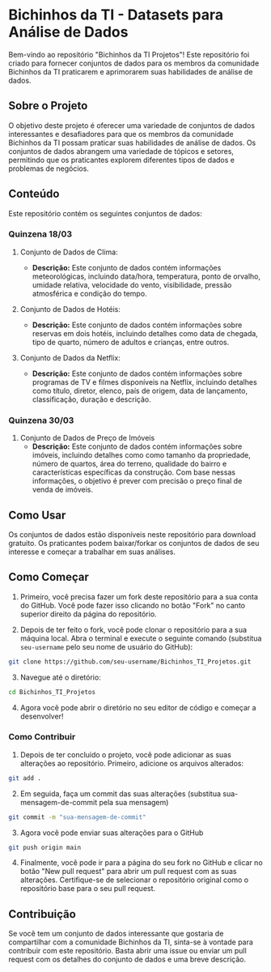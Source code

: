 # Bichinhos da TI - Datasets para Análise de Dados

Bem-vindo ao repositório "Bichinhos da TI Projetos"! Este repositório foi criado para fornecer conjuntos de dados para os membros da comunidade Bichinhos da TI praticarem e aprimorarem suas habilidades de análise de dados.

## Sobre o Projeto

O objetivo deste projeto é oferecer uma variedade de conjuntos de dados interessantes e desafiadores para que os membros da comunidade Bichinhos da TI possam praticar suas habilidades de análise de dados. Os conjuntos de dados abrangem uma variedade de tópicos e setores, permitindo que os praticantes explorem diferentes tipos de dados e problemas de negócios.

## Conteúdo

Este repositório contém os seguintes conjuntos de dados:

### Quinzena 18/03

1. Conjunto de Dados de Clima:
   - **Descrição:** Este conjunto de dados contém informações meteorológicas, incluindo data/hora, temperatura, ponto de orvalho, umidade relativa, velocidade do vento, visibilidade, pressão atmosférica e condição do tempo.

2. Conjunto de Dados de Hotéis:
   - **Descrição:** Este conjunto de dados contém informações sobre reservas em dois hotéis, incluindo detalhes como data de chegada, tipo de quarto, número de adultos e crianças, entre outros.

3. Conjunto de Dados da Netflix:
   - **Descrição:** Este conjunto de dados contém informações sobre programas de TV e filmes disponíveis na Netflix, incluindo detalhes como título, diretor, elenco, país de origem, data de lançamento, classificação, duração e descrição.

### Quinzena 30/03

1. Conjunto de Dados de Preço de Imóveis
   - **Descrição:** Este conjunto de dados contém informações sobre imóveis, incluindo detalhes como como tamanho da propriedade, número de quartos, área do terreno, qualidade do bairro e características específicas da construção. Com base nessas informações, o objetivo é prever com precisão o preço final de venda de imóveis.

## Como Usar

Os conjuntos de dados estão disponíveis neste repositório para download gratuito. Os praticantes podem baixar/forkar os conjuntos de dados de seu interesse e começar a trabalhar em suas análises.

## Como Começar

1. Primeiro, você precisa fazer um fork deste repositório para a sua conta do GitHub. Você pode fazer isso clicando no botão "Fork" no canto superior direito da página do repositório.

2. Depois de ter feito o fork, você pode clonar o repositório para a sua máquina local. Abra o terminal e execute o seguinte comando (substitua `seu-username` pelo seu nome de usuário do GitHub):

```bash
git clone https://github.com/seu-username/Bichinhos_TI_Projetos.git
```

3. Navegue até o diretório:

```bash
cd Bichinhos_TI_Projetos
```

4. Agora você pode abrir o diretório no seu editor de código e começar a desenvolver!

### Como Contribuir

1. Depois de ter concluído o projeto, você pode adicionar as suas alterações ao repositório. Primeiro, adicione os arquivos alterados:

```bash
git add .
```

2. Em seguida, faça um commit das suas alterações (substitua sua-mensagem-de-commit pela sua mensagem)

```bash
git commit -m "sua-mensagem-de-commit"
```

3. Agora você pode enviar suas alterações para o GitHub

```bash
git push origin main
```

4. Finalmente, você pode ir para a página do seu fork no GitHub e clicar no botão "New pull request" para abrir um pull request com as suas alterações. Certifique-se de selecionar o repositório original como o repositório base para o seu pull request.


## Contribuição

Se você tem um conjunto de dados interessante que gostaria de compartilhar com a comunidade Bichinhos da TI, sinta-se à vontade para contribuir com este repositório. Basta abrir uma issue ou enviar um pull request com os detalhes do conjunto de dados e uma breve descrição.